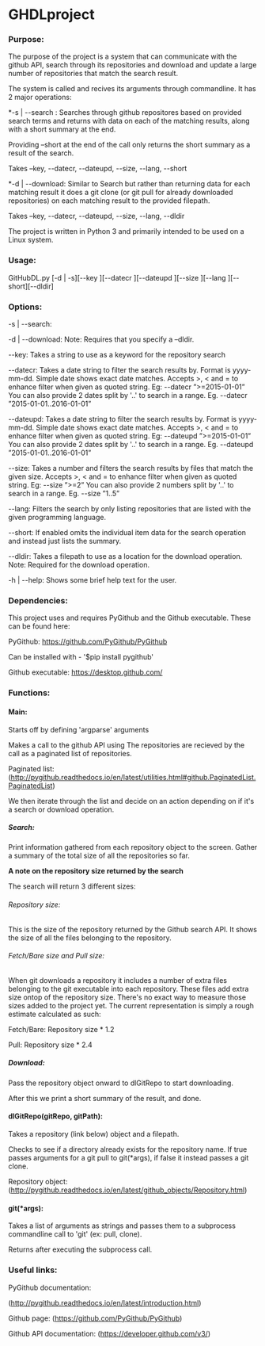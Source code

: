# GHDLproject

### Purpose:

The purpose of the project is a system that can communicate with the github API, search through its repositories and download and update a large number  of repositories that match the search result.

The system is called and recives its arguments through commandline. It has 2 major operations:


*-s | --search : Searches through github repositores based on provided search terms and returns with data 
on each of the matching results, along with a short summary at the end.

Providing –short at the end of the call only returns the short summary as a result of the search.

Takes –key, --datecr, --dateupd, --size, --lang, --short



*-d | --download: Similar to Search but rather than returning data for each matching result it does a git clone (or git pull for already downloaded repositories) on each matching result to the provided filepath.

Takes –key, --datecr, --dateupd, --size, --lang, --dldir


The project is written in Python 3 and primarily intended to be used on a Linux system.


### Usage:

GitHubDL.py [-d | -s][--key <keyword>][--datecr <date>][--dateupd <date>][--size <number>][--lang <keyword>][--short][--dldir]


### Options:

-s | --search:		

-d | --download:	Note: Requires that you specify a –dldir.

--key:			Takes a string to use as a keyword for the repository search

--datecr:		Takes a date string to filter the search results by. Format is yyyy-mm-dd. 				Simple date shows exact date matches. Accepts  >, < and = to enhance filter 			when given as quoted string.
			Eg: --datecr ”>=2015-01-01”
			You can also provide 2 dates split by '..' to search in a range.
			Eg. --datecr ”2015-01-01..2016-01-01”

--dateupd:		Takes a date string to filter the search results by. Format is yyyy-mm-dd. 				Simple date shows exact date matches. Accepts  >, < and = to enhance filter 			when given as quoted string.
			Eg: --dateupd ”>=2015-01-01”
			You can also provide 2 dates split by '..' to search in a range.
			Eg. --dateupd ”2015-01-01..2016-01-01”

--size:			Takes a number and filters the search results by files that match the given 			size. Accepts  >, < and = to enhance filter when given as quoted string.
			Eg: --size ”>=2”
			You can also provide 2 numbers split by '..' to search in a range.
			Eg. --size ”1..5”

--lang:			Filters the search by only listing repositories that are listed with the given 			programming language.

--short:			If enabled omits the individual item data for the search operation and instead 			just lists the summary.

--dldir:			Takes a filepath to use as a location for the download operation.
			Note: Required for the download operation.

-h | --help:		Shows some brief help text for the user.


### Dependencies:

This project uses and requires PyGithub and the Github executable. These can be found here:

PyGithub:
https://github.com/PyGithub/PyGithub

Can be installed with  -  '$pip install pygithub'

Github executable:
https://desktop.github.com/


### Functions:

#### Main:

Starts off by  defining 'argparse' arguments

Makes a call to the github API using 
The repositories are recieved by the call as a paginated list of repositories.

Paginated list: (http://pygithub.readthedocs.io/en/latest/utilities.html#github.PaginatedList.PaginatedList)

We then iterate through the list and decide on an action depending on if it's a search or download operation.

##### Search:
Print information gathered from each repository object to the screen. Gather a summary of the total size of all the repositories so far.

**A note on the repository size returned by the search**

The search will return 3 different sizes:

###### Repository size:
This is the size of the repository returned by the Github search API. It shows the size of all the files belonging to the repository.

###### Fetch/Bare size and Pull size:

When git downloads a repository it includes a number of extra files belonging to the git executable into each repository. These files add extra size ontop of the repository size. There's no exact way to measure those sizes added to the project yet. The current representation is simply a rough estimate calculated as such:

Fetch/Bare: Repository size * 1.2

Pull: Repository size * 2.4

##### Download:
Pass the repository object onward to dlGitRepo to start downloading.

After this we print a short summary of the result, and done.


#### dlGitRepo(gitRepo, gitPath):

Takes a repository (link below) object and a filepath.

Checks to see if a directory already exists for the repository name. If true passes arguments for a git pull to git(*args), if false it instead passes a git clone.

Repository object: (http://pygithub.readthedocs.io/en/latest/github_objects/Repository.html)



#### git(*args):

Takes a list of arguments as strings and passes them to a subprocess commandline call to 'git' (ex: pull, clone).

Returns after executing the subprocess call.



### Useful links:

PyGithub documentation:

(http://pygithub.readthedocs.io/en/latest/introduction.html)

Github page:
(https://github.com/PyGithub/PyGithub)

Github API documentation:
(https://developer.github.com/v3/)
